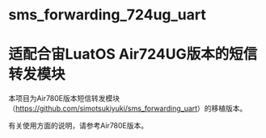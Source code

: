 # sms_forwarding_724ug_uart

# 适配合宙LuatOS Air724UG版本的短信转发模块

本项目为Air780E版本短信转发模块（<a>https://github.com/simotsukiyuki/sms_forwarding_uart</a>）的移植版本。

有关使用方面的说明，请参考Air780E版本。
